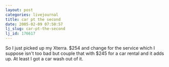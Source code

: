 ```yaml
---
layout: post
categories: livejournal
title: car pt the second
date: 2005-02-09 07:50:57
lj_slug: car-pt-the-second
lj_id: 176617
---
```

So I just picked up my Xterra. $254 and change for the service which I suppose isn't too bad but couple that with $245 for a car rental and it adds up. At least I got a car wash out of it.
